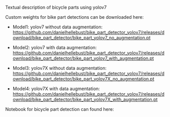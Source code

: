 Textual description of bicycle parts using yolov7

Custom weights for bike part detections can be downloaded here:

* Model1: yolov7 without data augmentation: https://github.com/danielhellebust/bike_part_detector_yolov7/releases/download/bike_part_detector/bike_part_yolov7_no_augmentation.pt

* Model2: yolov7 with data augmentation: https://github.com/danielhellebust/bike_part_detector_yolov7/releases/download/bike_part_detector/bike_part_yolov7_with_augmentation.pt

* Model3: yolov7X without data augmentation: https://github.com/danielhellebust/bike_part_detector_yolov7/releases/download/bike_part_detector/bike_part_yolov7X_no_augmentation.pt

* Model4: yolov7X with data augmentation: https://github.com/danielhellebust/bike_part_detector_yolov7/releases/download/bike_part_detector/bike_part_yolov7X_with_augmentation.pt

Notebook for bicycle part detection can found here: 

